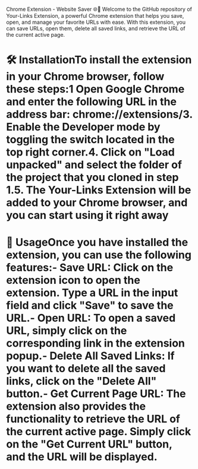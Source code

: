 Chrome Extension - Website Saver 🌐💾
Welcome to the GitHub repository of Your-Links Extension, a powerful Chrome extension that helps you save, open, and manage your favorite URLs with ease. With this extension, you can save URLs, open them, delete all saved links, and retrieve the URL of the current active page.
# 🛠️ InstallationTo install the extension in your Chrome browser, follow these steps:1 Open Google Chrome and enter the following URL in the address bar: chrome://extensions/3. Enable the Developer mode by toggling the switch located in the top right corner.4. Click on "Load unpacked" and select the folder of the project that you cloned in step 1.5. The Your-Links Extension will be added to your Chrome browser, and you can start using it right away
# 🚀 UsageOnce you have installed the extension, you can use the following features:- Save URL: Click on the extension icon to open the extension. Type a URL in the input field and click "Save" to save the URL.- Open URL: To open a saved URL, simply click on the corresponding link in the extension popup.- Delete All Saved Links: If you want to delete all the saved links, click on the "Delete All" button.- Get Current Page URL: The extension also provides the functionality to retrieve the URL of the current active page. Simply click on the "Get Current URL" button, and the URL will be displayed.
